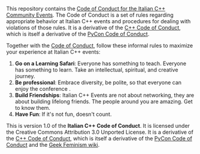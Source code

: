 This repository contains the [Code of Conduct for the Italian C++ Community Events](code_of_conduct.md). 
The Code of Conduct is a set of rules regarding appropriate behavior at Italian C++ events and procedures for dealing with violations of those rules. It is a derivative of the [C++ Code of Conduct](https://github.com/brycelelbach/cpp_code_of_conduct), which is itself a derivative of the [PyCon Code of Conduct](https://github.com/python/pycon-code-of-conduct).

Together with the [Code of Conduct](code_of_conduct.md), follow these informal rules to maximize your experience at Italian C++ events:

1. **Go on a Learning Safari**: Everyone has something to teach. Everyone has something to learn. Take an intellectual, spiritual, and creative journey.
2. **Be professional**: Embrace diversity, be polite, so that everyone can enjoy the conference .
3. **Build Friendships**: Italian C++ Events are not about networking, they are about building lifelong friends. The people around you are amazing. Get to know them.
4. **Have Fun**: If it's not fun, doesn't count.

This is version 1.0 of the **Italian C++ Code of Conduct**. It is licensed under the Creative Commons Attribution 3.0 Unported License. It is a derivative of the [C++ Code of Conduct](https://github.com/brycelelbach/cpp_code_of_conduct), which is itself a derivative of the [PyCon Code of Conduct](https://github.com/python/pycon-code-of-conduct) and the [Geek Feminism wiki](https://geekfeminism.wikia.com/wiki/Conference_anti-harassment).
